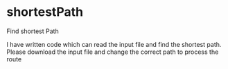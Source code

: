 # shortestPath
Find shortest Path

I have written code which can read the input file and find the shortest path. Please download the input file and change the correct path to process the route

